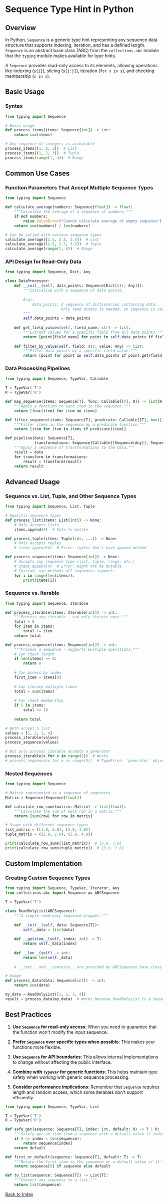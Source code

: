 # Sequence Type Hint in Python

## Overview
In Python, `Sequence` is a generic type hint representing any sequence data structure that supports indexing, iteration, and has a defined length. `Sequence` is an abstract base class (ABC) from the `collections.abc` module that the `typing` module makes available for type hints.

A `Sequence` provides read-only access to its elements, allowing operations like indexing (`s[i]`), slicing (`s[i:j]`), iteration (`for x in s`), and checking membership (`x in s`).

## Basic Usage
### Syntax
```python
from typing import Sequence

# Basic usage
def process_items(items: Sequence[int]) -> int:
    return sum(items)

# Any sequence of integers is acceptable
process_items([1, 2, 3])  # List
process_items((1, 2, 3))  # Tuple
process_items(range(1, 4))  # Range
```

## Common Use Cases
### Function Parameters That Accept Multiple Sequence Types
```python
from typing import Sequence

def calculate_average(numbers: Sequence[float]) -> float:
    """Calculate the average of a sequence of numbers."""
    if not numbers:
        raise ValueError("Cannot calculate average of empty sequence")
    return sum(numbers) / len(numbers)

# Can be called with various sequence types
calculate_average([1.5, 2.5, 3.5])  # List
calculate_average((1.5, 2.5, 3.5))  # Tuple
calculate_average(range(1, 4))  # Range
```

### API Design for Read-Only Data
```python
from typing import Sequence, Dict, Any

class DataProcessor:
    def __init__(self, data_points: Sequence[Dict[str, Any]]):
        """Initialize with a sequence of data points.
        
        Args:
            data_points: A sequence of dictionaries containing data.
                         Only read access is needed, so Sequence is used.
        """
        self.data_points = data_points
    
    def get_field_values(self, field_name: str) -> list:
        """Extract values for a specific field from all data points."""
        return [point[field_name] for point in self.data_points if field_name in point]
    
    def filter_by_value(self, field: str, value: Any) -> list:
        """Filter data points by a specific field value."""
        return [point for point in self.data_points if point.get(field) == value]
```

### Data Processing Pipelines
```python
from typing import Sequence, TypeVar, Callable

T = TypeVar('T')
R = TypeVar('R')

def map_sequence(items: Sequence[T], func: Callable[[T], R]) -> list[R]:
    """Apply a function to each item in the sequence."""
    return [func(item) for item in items]

def filter_sequence(items: Sequence[T], predicate: Callable[[T], bool]) -> list[T]:
    """Filter items in the sequence by a predicate function."""
    return [item for item in items if predicate(item)]

def pipeline(data: Sequence[T], 
             transformations: Sequence[Callable[[Sequence[Any]], Sequence[Any]]]) -> Sequence[Any]:
    """Apply a sequence of transformations to the data."""
    result = data
    for transform in transformations:
        result = transform(result)
    return result
```

## Advanced Usage
### Sequence vs. List, Tuple, and Other Sequence Types
```python
from typing import Sequence, List, Tuple

# Specific sequence types
def process_list(items: List[int]) -> None:
    # Only accepts lists
    items.append(4)  # Safe to mutate

def process_tuple(items: Tuple[int, ...]) -> None:
    # Only accepts tuples
    # items.append(4)  # Error: tuples don't have append method

def process_sequence(items: Sequence[int]) -> None:
    # Accepts any sequence type (list, tuple, range, etc.)
    # items.append(4)  # Error: might not be mutable
    # Instead, use methods all sequences support:
    for i in range(len(items)):
        print(items[i])
```

### Sequence vs. Iterable
```python
from typing import Sequence, Iterable

def process_iterable(items: Iterable[int]) -> int:
    """Process any iterable - can only iterate once."""
    total = 0
    for item in items:
        total += item
    return total

def process_sequence(items: Sequence[int]) -> int:
    """Process a sequence - supports multiple operations."""
    # Can check length
    if len(items) == 0:
        return 0
    
    # Can access by index
    first_item = items[0]
    
    # Can iterate multiple times
    total = sum(items)
    
    # Can check membership
    if 5 in items:
        total += 10
        
    return total

# Both accept a list
values = [1, 2, 3, 4]
process_iterable(values)
process_sequence(values)

# But only process_iterable accepts a generator
process_iterable(x for x in range(5))  # Works
# process_sequence(x for x in range(5))  # TypeError: 'generator' object has no attribute '__len__'
```

### Nested Sequences
```python
from typing import Sequence

# Matrix represented as a sequence of sequences
Matrix = Sequence[Sequence[float]]

def calculate_row_sums(matrix: Matrix) -> list[float]:
    """Calculate the sum of each row in a matrix."""
    return [sum(row) for row in matrix]

# Usage with different sequence types
list_matrix = [[1.0, 2.0], [3.0, 4.0]]
tuple_matrix = ((1.0, 2.0), (3.0, 4.0))

print(calculate_row_sums(list_matrix))  # [3.0, 7.0]
print(calculate_row_sums(tuple_matrix))  # [3.0, 7.0]
```

## Custom Implementation
### Creating Custom Sequence Types
```python
from typing import Sequence, TypeVar, Iterator, Any
from collections.abc import Sequence as ABCSequence

T = TypeVar('T')

class ReadOnlyList(ABCSequence):
    """A simple read-only sequence wrapper."""
    
    def __init__(self, data: Sequence[T]):
        self._data = list(data)
    
    def __getitem__(self, index: int) -> T:
        return self._data[index]
    
    def __len__(self) -> int:
        return len(self._data)
    
    # __iter__ and __contains__ are provided by ABCSequence base class

# Usage
def process_data(data: Sequence[int]) -> int:
    return sum(data)

my_data = ReadOnlyList([1, 2, 3, 4])
result = process_data(my_data)  # Works because ReadOnlyList is a Sequence
```

## Best Practices
1. **Use `Sequence` for read-only access**: When you need to guarantee that the function won't modify the input sequence.

2. **Prefer `Sequence` over specific types when possible**: This makes your functions more flexible.

3. **Use `Sequence` for API boundaries**: This allows internal implementations to change without affecting the public interface.

4. **Combine with `TypeVar` for generic functions**: This helps maintain type safety when working with generic sequence processing.

5. **Consider performance implications**: Remember that `Sequence` requires length and random access, which some iterables don't support efficiently.

```python
from typing import Sequence, TypeVar, List

T = TypeVar('T')
R = TypeVar('R')

def safe_get(sequence: Sequence[T], index: int, default: R) -> T | R:
    """Safely get an item from a sequence with a default value if index is out of range."""
    if 0 <= index < len(sequence):
        return sequence[index]
    return default

def first_or_default(sequence: Sequence[T], default: T) -> T:
    """Return the first item in the sequence or a default value if it's empty."""
    return sequence[0] if sequence else default

def to_list(sequence: Sequence[T]) -> List[T]:
    """Convert any sequence to a list."""
    return list(sequence)
```

[Back to Index](../../README.md)
